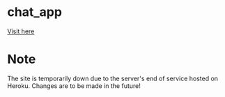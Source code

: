 # chat_app

<a href="https://first-react-chatapp.netlify.app/">
  Visit here
 </a>
 
 # Note
 
 The site is temporarily down due to the server's end of service hosted on Heroku. Changes are to be made in the future!
